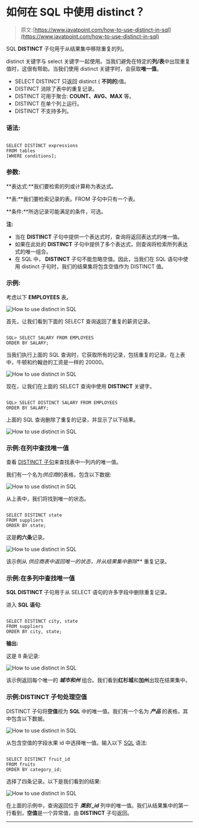# 如何在 SQL 中使用 distinct？

> 原文:[https://www.javatpoint.com/how-to-use-distinct-in-sql](https://www.javatpoint.com/how-to-use-distinct-in-sql)

SQL **DISTINCT** 子句用于从结果集中移除重复的列。

distinct 关键字与 select 关键字一起使用。当我们避免在特定的**列/表**中出现重复值时，这很有帮助。当我们使用 distinct 关键字时，会获取**唯一值**。

*   SELECT DISTINCT 只返回 distinct ( **不同的**)值。
*   DISTINCT 消除了表中的重复记录。
*   DISTINCT 可用于聚合: **COUNT、AVG、MAX** 等。
*   DISTINCT 在单个列上运行。
*   DISTINCT 不支持多列。

### 语法:

```

SELECT DISTINCT expressions
FROM tables
[WHERE conditions];

```

### 参数:

**表达式:**我们要检索的列或计算称为表达式。

**表:**我们要检索记录的表。FROM 子句中只有一个表。

**条件:**所选记录可能满足的条件，可选。

**注:**

*   当在 **DISTINCT** 子句中提供一个表达式时，查询将返回表达式的唯一值。
*   如果在此处的 **DISTINCT** 子句中提供了多个表达式，则查询将检索所列表达式的唯一组合。
*   在 SQL 中， **DISTINCT** 子句不能忽略空值。因此，当我们在 SQL 语句中使用 distinct 子句时，我们的结果集将包含空值作为 DISTINCT 值。

### 示例:

考虑以下 **EMPLOYEES** 表。

![How to use distinct in SQL](../Images/00dd506f4dc5d7b777fc7afafdd0f2c9.png)

首先，让我们看到下面的 SELECT 查询返回了重复的薪资记录。

```

SQL> SELECT SALARY FROM EMPLOYEES
ORDER BY SALARY;

```

当我们执行上面的 SQL 查询时，它获取所有的记录，包括重复的记录。在上表中，牛顿和约翰逊的工资是一样的 20000。

![How to use distinct in SQL](../Images/511a800ecf36e2b59921811ad99b6e24.png)

现在，让我们在上面的 SELECT 查询中使用 **DISTINCT** 关键字。

```

SQL> SELECT DISTINCT SALARY FROM EMPLOYEES
ORDER BY SALARY;

```

上面的 SQL 查询删除了重复的记录，并显示了以下结果。

![How to use distinct in SQL](../Images/92fa8cd8c93e862947fc09ff929cd67c.png)

### 示例:在列中查找唯一值

查看 [DISTINCT 子句](https://www.javatpoint.com/sql-select-distinct)来查找表中一列内的唯一值。

我们有一个名为*供应商*的表格，包含以下数据:

![How to use distinct in SQL](../Images/b6d6bb5e9e7b53700779ce3bb3869ea7.png)

从上表中，我们将找到唯一的状态。

```

SELECT DISTINCT state
FROM suppliers
ORDER BY state;

```

这是**的六条**记录。

![How to use distinct in SQL](../Images/91ecdabb5d95e3fffde8031df03242ba.png)

该示例从 ***供应商表中返回唯一的*状态*，并从结果集中删除*** 重复记录。

### 示例:在多列中查找唯一值

**SQL DISTINCT** 子句用于从 SELECT 语句的许多字段中删除重复记录。

进入 **SQL 语句**:

```

SELECT DISTINCT city, state
FROM suppliers
ORDER BY city, state;

```

**输出:**

这是 8 条记录:

![How to use distinct in SQL](../Images/f6e3c486c9099133bdae58c69b26df8d.png)

该示例返回每个唯一的 ***城市和州*** 组合。我们看到**红杉城**和**加州**出现在结果集中。

### 示例:DISTINCT 子句处理空值

DISTINCT 子句将**空值**视为 **SQL** 中的唯一值。我们有一个名为 ***产品*** 的表格，其中包含以下数据。

![How to use distinct in SQL](../Images/b89bbe03d19a36b2342710693070d469.png)

从包含空值的字段水果 id 中选择唯一值。输入以下 [SQL](https://www.javatpoint.com/sql-tutorial) 语法:

```

SELECT DISTINCT fruit_id
FROM fruits
ORDER BY category_id;

```

选择了四条记录。以下是我们看到的结果:

![How to use distinct in SQL](../Images/85e99ee4940dae47f98a5a93b5d7f993.png)

在上面的示例中，查询返回位于 ***类别 _id*** 列中的唯一值。我们从结果集中的第一行看到，**空值**是一个异常值，由 **DISTINCT** 子句返回。

* * *